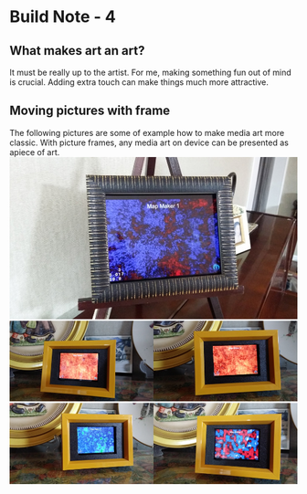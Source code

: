 # Build Note - 4

## What makes art an art?
It must be really up to the artist. For me, making something fun out of mind is crucial. Adding extra touch can make things much more attractive.

## Moving pictures with frame
The following pictures are some of example how to make media art more classic. With picture frames, any media art on device can be presented as apiece of art.
![Example Image](../project_images/picture-frame1.jpg?raw=true "pic 1")
![Example Image](../project_images/mapmaker-frame1.png?raw=true "pic 2")
![Example Image](../project_images/mapmaker-frame2.png?raw=true "pic 3")
